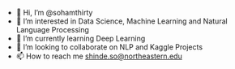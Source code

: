 - 👋 Hi, I’m @sohamthirty
- 👀 I’m interested in Data Science, Machine Learning and Natural Language Processing
- 🌱 I’m currently learning Deep Learning
- 💞️ I’m looking to collaborate on NLP and Kaggle Projects
- 📫 How to reach me shinde.so@northeastern.edu

<!---
sohamthirty/sohamthirty is a ✨ special ✨ repository because its `README.md` (this file) appears on your GitHub profile.
You can click the Preview link to take a look at your changes.
--->

